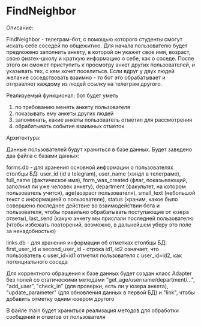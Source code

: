 # FindNeighbor
Описание:

FindNeighbor - телеграм-бот, с помощью которого студенты смогут искать себе соседей по общежитию. Для начала пользователю будет предложено заполнить анкету, в которой он укажет свое имя, возраст, свою физтех-школу и краткую информацию о себе, как о соседе. После этого он сможет приступить к просмотру анкет других пользователей, и указывать тех, с кем хочет поселиться. Если вдруг у двух людей желание соседствовать взаимно - то бот это обрабатывает и отправляет каждому из людей ссылку на телеграм другого. 

Реализуемый функционал:
бот будет уметь
1) по требованию менять анкету пользователя
2) показывать ему анкеты других людей
3) запоминать, какие анкеты пользователь отметил для рассмотрения
4) обрабатывать событие взаимных отметок

Архитектура:

Данные пользователей будут храниться в базе данных. Будет заведено два файла с базами данных: 

forms.db - для хранения основной информации о пользователях
столбцы БД: user_id (id в telegram), user_name (хэндл в телеграме), full_name (фактическое имя), form_was_created (флаг, показывающий, заполнил ли уже человек анкету), department (факультет, на котором пользователь учится), age(возраст пользователя), small_text (небольшой текст с информацией о пользователе), status (храним, какое было совершено последнее действие во взаимодействии бота и пользователя, чтобы правильно обрабатывать поступающие от юзера ответы), last_send (какую анкету мы прислали последней пользователю (чтобы избежать повторений, возможно, в дальнейшем уберу это поле за ненадобностью)

links.db - для хранения информации об отметках
столбцы БД: first_user_id и second_user_id - строка id1, id2 означает, что пользователь с user_id=id1 отметил пользователя с user_id=id2, как потенциального соседа

Для корректного обращения к базе данных будет создан класс Adapter без полей со статическими методами "get_age/username/department/...", "add_user", "check_in" (для проверки, есть ли у юзера анкета), "update_parameter" (для обновления данных в первой БД) и "link", чтобы добавить отметку одним юзером другого

В файле main будет храниться реализация методов для обработки сообщений и ответов от пользователя


